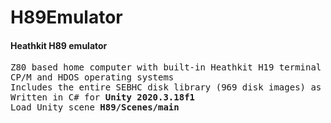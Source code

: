 # H89Emulator
#### Heathkit H89 emulator
<pre>
Z80 based home computer with built-in Heathkit H19 terminal
CP/M and HDOS operating systems
Includes the entire SEBHC disk library (969 disk images) as of 2021.11.12
Written in C# for <b>Unity 2020.3.18f1</b>
Load Unity scene <b>H89/Scenes/main</b>
</pre>
